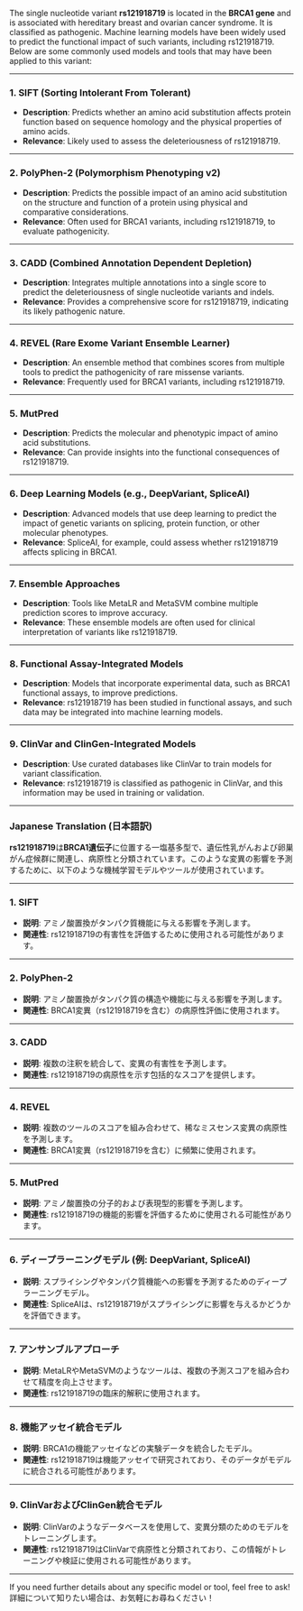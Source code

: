 The single nucleotide variant **rs121918719** is located in the **BRCA1 gene** and is associated with hereditary breast and ovarian cancer syndrome. It is classified as pathogenic. Machine learning models have been widely used to predict the functional impact of such variants, including rs121918719. Below are some commonly used models and tools that may have been applied to this variant:

---

### **1. SIFT (Sorting Intolerant From Tolerant)**
- **Description**: Predicts whether an amino acid substitution affects protein function based on sequence homology and the physical properties of amino acids.
- **Relevance**: Likely used to assess the deleteriousness of rs121918719.

---

### **2. PolyPhen-2 (Polymorphism Phenotyping v2)**
- **Description**: Predicts the possible impact of an amino acid substitution on the structure and function of a protein using physical and comparative considerations.
- **Relevance**: Often used for BRCA1 variants, including rs121918719, to evaluate pathogenicity.

---

### **3. CADD (Combined Annotation Dependent Depletion)**
- **Description**: Integrates multiple annotations into a single score to predict the deleteriousness of single nucleotide variants and indels.
- **Relevance**: Provides a comprehensive score for rs121918719, indicating its likely pathogenic nature.

---

### **4. REVEL (Rare Exome Variant Ensemble Learner)**
- **Description**: An ensemble method that combines scores from multiple tools to predict the pathogenicity of rare missense variants.
- **Relevance**: Frequently used for BRCA1 variants, including rs121918719.

---

### **5. MutPred**
- **Description**: Predicts the molecular and phenotypic impact of amino acid substitutions.
- **Relevance**: Can provide insights into the functional consequences of rs121918719.

---

### **6. Deep Learning Models (e.g., DeepVariant, SpliceAI)**
- **Description**: Advanced models that use deep learning to predict the impact of genetic variants on splicing, protein function, or other molecular phenotypes.
- **Relevance**: SpliceAI, for example, could assess whether rs121918719 affects splicing in BRCA1.

---

### **7. Ensemble Approaches**
- **Description**: Tools like MetaLR and MetaSVM combine multiple prediction scores to improve accuracy.
- **Relevance**: These ensemble models are often used for clinical interpretation of variants like rs121918719.

---

### **8. Functional Assay-Integrated Models**
- **Description**: Models that incorporate experimental data, such as BRCA1 functional assays, to improve predictions.
- **Relevance**: rs121918719 has been studied in functional assays, and such data may be integrated into machine learning models.

---

### **9. ClinVar and ClinGen-Integrated Models**
- **Description**: Use curated databases like ClinVar to train models for variant classification.
- **Relevance**: rs121918719 is classified as pathogenic in ClinVar, and this information may be used in training or validation.

---

### **Japanese Translation (日本語訳)**

**rs121918719**は**BRCA1遺伝子**に位置する一塩基多型で、遺伝性乳がんおよび卵巣がん症候群に関連し、病原性と分類されています。このような変異の影響を予測するために、以下のような機械学習モデルやツールが使用されています。

---

### **1. SIFT**
- **説明**: アミノ酸置換がタンパク質機能に与える影響を予測します。
- **関連性**: rs121918719の有害性を評価するために使用される可能性があります。

---

### **2. PolyPhen-2**
- **説明**: アミノ酸置換がタンパク質の構造や機能に与える影響を予測します。
- **関連性**: BRCA1変異（rs121918719を含む）の病原性評価に使用されます。

---

### **3. CADD**
- **説明**: 複数の注釈を統合して、変異の有害性を予測します。
- **関連性**: rs121918719の病原性を示す包括的なスコアを提供します。

---

### **4. REVEL**
- **説明**: 複数のツールのスコアを組み合わせて、稀なミスセンス変異の病原性を予測します。
- **関連性**: BRCA1変異（rs121918719を含む）に頻繁に使用されます。

---

### **5. MutPred**
- **説明**: アミノ酸置換の分子的および表現型的影響を予測します。
- **関連性**: rs121918719の機能的影響を評価するために使用される可能性があります。

---

### **6. ディープラーニングモデル (例: DeepVariant, SpliceAI)**
- **説明**: スプライシングやタンパク質機能への影響を予測するためのディープラーニングモデル。
- **関連性**: SpliceAIは、rs121918719がスプライシングに影響を与えるかどうかを評価できます。

---

### **7. アンサンブルアプローチ**
- **説明**: MetaLRやMetaSVMのようなツールは、複数の予測スコアを組み合わせて精度を向上させます。
- **関連性**: rs121918719の臨床的解釈に使用されます。

---

### **8. 機能アッセイ統合モデル**
- **説明**: BRCA1の機能アッセイなどの実験データを統合したモデル。
- **関連性**: rs121918719は機能アッセイで研究されており、そのデータがモデルに統合される可能性があります。

---

### **9. ClinVarおよびClinGen統合モデル**
- **説明**: ClinVarのようなデータベースを使用して、変異分類のためのモデルをトレーニングします。
- **関連性**: rs121918719はClinVarで病原性と分類されており、この情報がトレーニングや検証に使用される可能性があります。

---

If you need further details about any specific model or tool, feel free to ask!  
詳細について知りたい場合は、お気軽にお尋ねください！